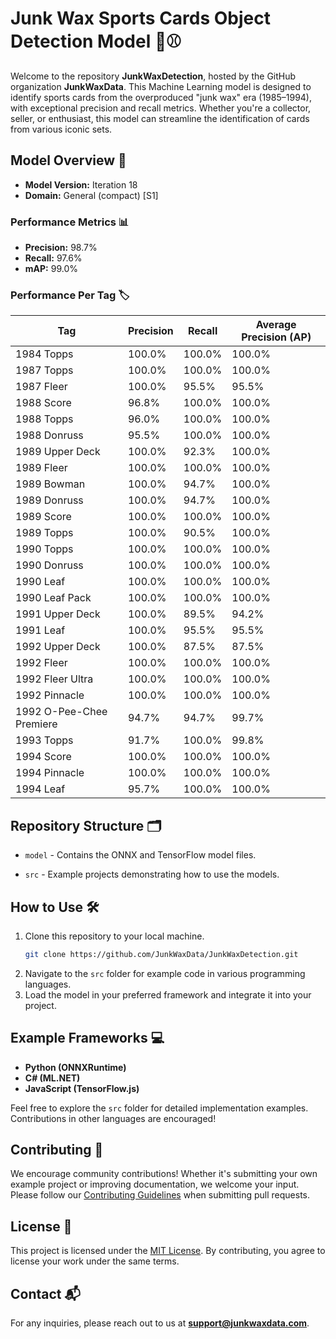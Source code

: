 # Junk Wax Sports Cards Object Detection Model 🎴⚾

Welcome to the repository **JunkWaxDetection**, hosted by the GitHub organization **JunkWaxData**. This Machine Learning model is designed to identify sports cards from the overproduced "junk wax" era (1985–1994), with exceptional precision and recall metrics. Whether you're a collector, seller, or enthusiast, this model can streamline the identification of cards from various iconic sets.

## Model Overview 🧠

- **Model Version:** Iteration 18
- **Domain:** General (compact) [S1]

### Performance Metrics 📊

- **Precision:** 98.7%
- **Recall:** 97.6%
- **mAP:** 99.0%

### Performance Per Tag 🏷️

| Tag                      | Precision | Recall | Average Precision (AP) |
| ------------------------ | --------- | ------ | ---------------------- |
| 1984 Topps               | 100.0%    | 100.0% | 100.0%                 |
| 1987 Topps               | 100.0%    | 100.0% | 100.0%                 |
| 1987 Fleer               | 100.0%    | 95.5%  | 95.5%                  |
| 1988 Score               | 96.8%     | 100.0% | 100.0%                 |
| 1988 Topps               | 96.0%     | 100.0% | 100.0%                 |
| 1988 Donruss             | 95.5%     | 100.0% | 100.0%                 |
| 1989 Upper Deck          | 100.0%    | 92.3%  | 100.0%                 |
| 1989 Fleer               | 100.0%    | 100.0% | 100.0%                 |
| 1989 Bowman              | 100.0%    | 94.7%  | 100.0%                 |
| 1989 Donruss             | 100.0%    | 94.7%  | 100.0%                 |
| 1989 Score               | 100.0%    | 100.0% | 100.0%                 |
| 1989 Topps               | 100.0%    | 90.5%  | 100.0%                 |
| 1990 Topps               | 100.0%    | 100.0% | 100.0%                 |
| 1990 Donruss             | 100.0%    | 100.0% | 100.0%                 |
| 1990 Leaf                | 100.0%    | 100.0% | 100.0%                 |
| 1990 Leaf Pack           | 100.0%    | 100.0% | 100.0%                 |
| 1991 Upper Deck          | 100.0%    | 89.5%  | 94.2%                  |
| 1991 Leaf                | 100.0%    | 95.5%  | 95.5%                  |
| 1992 Upper Deck          | 100.0%    | 87.5%  | 87.5%                  |
| 1992 Fleer               | 100.0%    | 100.0% | 100.0%                 |
| 1992 Fleer Ultra         | 100.0%    | 100.0% | 100.0%                 |
| 1992 Pinnacle            | 100.0%    | 100.0% | 100.0%                 |
| 1992 O-Pee-Chee Premiere | 94.7%     | 94.7%  | 99.7%                  |
| 1993 Topps               | 91.7%     | 100.0% | 99.8%                  |
| 1994 Score               | 100.0%    | 100.0% | 100.0%                 |
| 1994 Pinnacle            | 100.0%    | 100.0% | 100.0%                 |
| 1994 Leaf                | 95.7%     | 100.0% | 100.0%                 |

## Repository Structure 🗂

- `model` - Contains the ONNX and TensorFlow model files.

- `src` - Example projects demonstrating how to use the models.

## How to Use 🛠️

1. Clone this repository to your local machine.
   ```bash
   git clone https://github.com/JunkWaxData/JunkWaxDetection.git
   ```
2. Navigate to the `src` folder for example code in various programming languages.
3. Load the model in your preferred framework and integrate it into your project.

## Example Frameworks 💻

- **Python (ONNXRuntime)**
- **C# (ML.NET)**
- **JavaScript (TensorFlow\.js)**

Feel free to explore the `src` folder for detailed implementation examples. Contributions in other languages are encouraged!

## Contributing 🤝

We encourage community contributions! Whether it's submitting your own example project or improving documentation, we welcome your input. Please follow our [Contributing Guidelines](CONTRIBUTING.md) when submitting pull requests.

## License 📄

This project is licensed under the [MIT License](LICENSE). By contributing, you agree to license your work under the same terms.

## Contact 📬

For any inquiries, please reach out to us at [**support@junkwaxdata.com**](mailto\:support@junkwaxdata.com).

